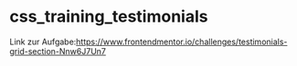 # css_training_testimonials

Link zur Aufgabe:https://www.frontendmentor.io/challenges/testimonials-grid-section-Nnw6J7Un7

